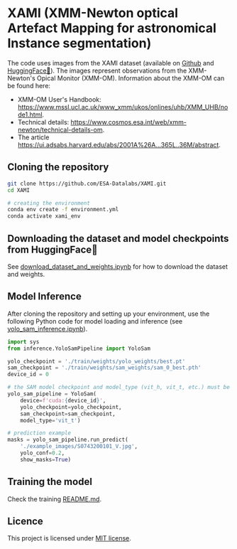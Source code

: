 # XAMI (XMM-Newton optical Artefact Mapping for astronomical Instance segmentation)

The code uses images from the XAMI dataset (available on [Github](https://github.com/ESA-Datalabs/XAMI-dataset) and [HuggingFace🤗](https://huggingface.co/datasets/iulia-elisa/XAMI-dataset)). The images represent observations from the XMM-Newton's Opical Monitor (XMM-OM). Information about the XMM-OM can be found here: 

- XMM-OM User's Handbook: https://www.mssl.ucl.ac.uk/www_xmm/ukos/onlines/uhb/XMM_UHB/node1.html.
- Technical details: https://www.cosmos.esa.int/web/xmm-newton/technical-details-om.
- The article https://ui.adsabs.harvard.edu/abs/2001A%26A...365L..36M/abstract.

## Cloning the repository

```bash
git clone https://github.com/ESA-Datalabs/XAMI.git
cd XAMI

# creating the environment
conda env create -f environment.yml
conda activate xami_env
```

## Downloading the dataset and model checkpoints from HuggingFace🤗

See [download_dataset_and_weights.ipynb](https://github.com/ESA-Datalabs/XAMI/blob/main/download_dataset_and_weights.ipynb) for how to download the dataset and weights. 

<!-- 1. **Downloading** the dataset archive from [HuggingFace](https://huggingface.co/datasets/iulia-elisa/XAMI-dataset/blob/main/xami_dataset.zip).

```bash
DEST_DIR='.' # destination folder for the dataset (should usually be set to current directory)

huggingface-cli download iulia-elisa/XAMI-dataset xami_dataset.zip --repo-type dataset --local-dir "$DEST_DIR" && unzip "$DEST_DIR/xami_dataset.zip" -d "$DEST_DIR" && rm "$DEST_DIR/xami_dataset.zip"
``` -->

## Model Inference

After cloning the repository and setting up your environment, use the following Python code for model loading and inference (see [yolo_sam_inference.ipynb](https://github.com/ESA-Datalabs/XAMI/blob/main/yolo_sam_inference.ipynb)).

```python
import sys
from inference.YoloSamPipeline import YoloSam

yolo_checkpoint = './train/weights/yolo_weights/best.pt'
sam_checkpoint = './train/weights/sam_weights/sam_0_best.pth'
device_id = 0

# the SAM model checkpoint and model_type (vit_h, vit_t, etc.) must be compatible
yolo_sam_pipeline = YoloSam(
    device=f'cuda:{device_id}', 
    yolo_checkpoint=yolo_checkpoint, 
    sam_checkpoint=sam_checkpoint, 
    model_type='vit_t')

# prediction example
masks = yolo_sam_pipeline.run_predict(
    './example_images/S0743200101_V.jpg', 
    yolo_conf=0.2, 
    show_masks=True)
```

## Training the model

Check the training [README.md](https://github.com/ESA-Datalabs/XAMI/blob/main/train/README.md).

## Licence 

This project is licensed under [MIT license](LICENSE).

